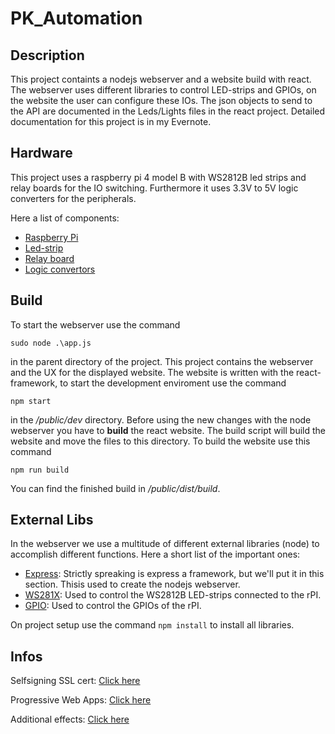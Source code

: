 # PK_Automation

## Description

This project containts a nodejs webserver and a website build with react. The webserver uses different libraries to
control LED-strips and GPIOs, on the website the user can configure these IOs.
The json objects to send to the API are documented in the Leds/Lights files in the react project.
Detailed documentation for this project is in my Evernote.

## Hardware

This project uses a raspberry pi 4 model B with WS2812B led strips and relay boards for the IO switching.
Furthermore it uses 3.3V to 5V logic converters for the peripherals.

Here a list of components:

* [Raspberry Pi]()
* [Led-strip]()
* [Relay board]()
* [Logic convertors]()

## Build

To start the webserver use the command

`sudo node .\app.js`

in the parent directory of the project. This project contains the webserver and the UX for the displayed website.
The website is written with the react-framework, to start the development enviroment use the command

`npm start`

in the */public/dev* directory. Before using the new changes with the node webserver you have to **build** the react website.
The build script will build the website and move the files to this directory. To build the website use this command

`npm run build`

You can find the finished build in */public/dist/build*.

## External Libs

In the webserver we use a multitude of different external libraries (node) to accomplish different functions.
Here a short list of the important ones:

* [Express](https://expressjs.com/):
  Strictly spreaking is express a framework, but we'll put it in this section. Thisis used to create the nodejs webserver.
* [WS281X](https://www.npmjs.com/package/rpi-ws281x-native-fixed):
  Used to control the WS2812B LED-strips connected to the rPI.
* [GPIO](https://www.npmjs.com/package/rpi-gpio):
  Used to control the GPIOs of the rPI.

On project setup use the command `npm install` to install all libraries.

## Infos

Selfsigning SSL cert: [Click here](https://stackoverflow.com/questions/11744975/enabling-https-on-express-js)

Progressive Web Apps: [Click here](https://developer.mozilla.org/en-US/docs/Web/Progressive_web_apps)

Additional effects: [Click here](https://www.tweaking4all.com/hardware/arduino/adruino-led-strip-effects/)